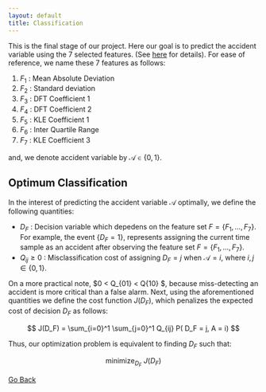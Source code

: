 ```yaml
---
layout: default
title: Classification
---
```


This is the final stage of our project. Here our goal is to predict the accident variable using the 7 selected features. (See [here](./feat_select.html) for details). For ease of reference, we name these 7 features as follows:

1. $F_1$ : Mean Absolute Deviation                                                    
2. $F_2$ : Standard deviation               
3. $F_3$ : DFT Coefficient 1                 
4. $F_4$ : DFT Coefficient 2
5. $F_5$ : KLE Coefficient 1
6. $F_6$ : Inter Quartile Range
7. $F_7$ : KLE Coefficient 3

and, we denote accident variable by $\mathcal{A}\in \lbrace 0,1\rbrace$.

## Optimum Classification

In the interest of predicting the accident variable $\mathcal{A}$ optimally, we define the following quantities:

* $D_F$ : Decision variable which depedens on the feature set $F = \lbrace F_1,\dots,F_7 \rbrace$. For example, the event $\lbrace D_F = 1 \rbrace$, represents assigning the current time sample as an accident after observing the feature set $F = \lbrace F_1,\dots,F_7 \rbrace$. 
* $Q_{ij} \geqslant 0$ : Misclassification cost of assigning $D_F =j$ when $\mathcal{A}=i$, where $i,j \in \{0,1\}$.

On a more practical note, $0 < Q_{01} < Q{10} $, because miss-detecting an accident is more critical than a false alarm. Next, using the aforementioned quantities we define the cost function $J(D_F)$, which penalizes the expected cost of decision $D_F$ as follows:

$$ J(D_F) = \sum_{i=0}^1 \sum_{j=0}^1 Q_{ij} P( D_F = j, A = i) $$

Thus, our optimization problem is equivalent to finding $D_F$ such that:

$$ \text{minimize}_{D_F}  \ J(D_F) $$

[Go Back](../)
